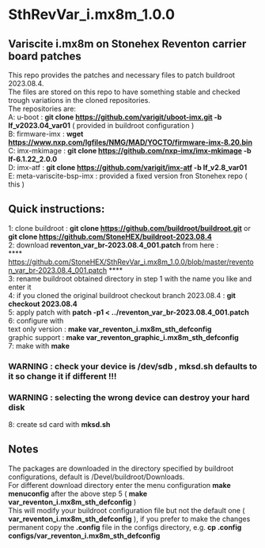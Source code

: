 # SthRevVar_i.mx8m_1.0.0<br>
## Variscite i.mx8m on Stonehex Reventon carrier board patches
This repo provides the patches and necessary files to patch buildroot 2023.08.4.<br>
The files are stored on this repo to have something stable and checked trough variations in the cloned repositories.<br>
The repositories are:<br>
A: u-boot : <b>git clone https://github.com/varigit/uboot-imx.git -b lf_v2023.04_var01</b> ( provided in buildroot configuration )<br>
B: firmware-imx : <b>wget https://www.nxp.com/lgfiles/NMG/MAD/YOCTO/firmware-imx-8.20.bin</b><br>
C: imx-mkimage : <b>git clone https://github.com/nxp-imx/imx-mkimage -b lf-6.1.22_2.0.0</b><br>
D: imx-atf : <b>git clone https://github.com/varigit/imx-atf -b lf_v2.8_var01</b><br>
E: meta-variscite-bsp-imx : provided a fixed version fron Stonehex repo ( this )<br>

## Quick instructions:

1: clone buildroot : <b>git clone https://github.com/buildroot/buildroot.git</b> or <b>git clone https://github.com/StoneHEX/buildroot-2023.08.4</b><br>
2: download <b>reventon_var_br-2023.08.4_001.patch</b> from here :<br>**** https://github.com/StoneHEX/SthRevVar_i.mx8m_1.0.0/blob/master/reventon_var_br-2023.08.4_001.patch ****<br>
3: rename buildroot obtained directory in step 1 with the name you like and enter it<br>
4: if you cloned the original buildroot checkout branch 2023.08.4 : <b>git checkout 2023.08.4</b><br>
5: apply patch with <b>patch -p1 < ../reventon_var_br-2023.08.4_001.patch</b><br>
6: configure with <br>text only version : <b>make var_reventon_i.mx8m_sth_defconfig</b><br>graphic support : <b>make var_reventon_graphic_i.mx8m_sth_defconfig</b><br>
7: make with <b>make</b><br>
### WARNING : check your device is /dev/sdb , mksd.sh defaults to it so change it if different !!!
### WARNING : selecting the wrong device can destroy your hard disk
8: create sd card with <b>mksd.sh</b><br>

## Notes
The packages are downloaded in the directory specified by buildroot configurations, default is /Devel/buildroot/Downloads.<br>
For different download directory enter the menu configuration <b>make menuconfig</b> after the above step 5 ( <b>make var_reventon_i.mx8m_sth_defconfig</b> )<br>
This will modify your buildroot configuration file but not the default one ( <b>var_reventon_i.mx8m_sth_defconfig</b> ), if you prefer to make the changes
 permanent copy the <b>.config</b> file in the configs directory, e.g. <b>cp .config configs/var_reventon_i.mx8m_sth_defconfig</b>
